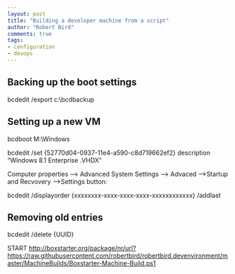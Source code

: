 ```yaml
--- 
layout: post
title: "Building a developer machine from a script"
author: "Robert Bird"
comments: true
tags:
- configuration
- devops
---
```




## Backing up the boot settings

bcdedit /export c:\bcdbackup



## Setting up a new VM

bcdboot M:\Windows


bcdedit /set {52770d04-0937-11e4-a590-c8d719662ef2} description “Windows 8.1 Enterprise .VHDX”



Computer properties –> Advanced System Settings –> Advaced –>Startup and Recvovery –>Settings button:


bcdedit /displayorder {xxxxxxxx-xxxx-xxxx-xxxx-xxxxxxxxxxxx} /addlast


## Removing old entries

bcdedit /delete {UUID}




START http://boxstarter.org/package/nr/url?https://raw.githubusercontent.com/robertbird/robertbird.devenvironment/master/MachineBuilds/Boxstarter-Machine-Build.ps1



